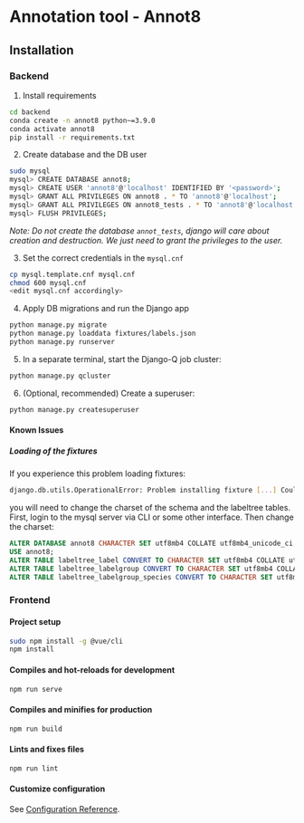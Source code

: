 # Annotation tool - Annot8

## Installation

### Backend

1. Install requirements
```bash
cd backend
conda create -n annot8 python~=3.9.0
conda activate annot8
pip install -r requirements.txt
```

2. Create database and the DB user
```bash
sudo mysql
mysql> CREATE DATABASE annot8;
mysql> CREATE USER 'annot8'@'localhost' IDENTIFIED BY '<password>';
mysql> GRANT ALL PRIVILEGES ON annot8 . * TO 'annot8'@'localhost';
mysql> GRANT ALL PRIVILEGES ON annot8_tests . * TO 'annot8'@'localhost';
mysql> FLUSH PRIVILEGES;
```
*Note: Do not create the database `annot_tests`, django will care about creation and destruction. We just need to grant the privileges to the user.*

3. Set the correct credentials in the `mysql.cnf`
```bash
cp mysql.template.cnf mysql.cnf
chmod 600 mysql.cnf
<edit mysql.cnf accordingly>
```



4. Apply DB migrations and run the Django app

```bash
python manage.py migrate
python manage.py loaddata fixtures/labels.json
python manage.py runserver
```

5. In a separate terminal, start the Django-Q job cluster:

```bash
python manage.py qcluster
```

6. (Optional, recommended) Create a superuser:

```bash
python manage.py createsuperuser
```

#### Known Issues
##### Loading of the fixtures
If you experience this problem loading fixtures:

```bash
django.db.utils.OperationalError: Problem installing fixture [...] Could not load labeltree.Label(pk=4527218): (1366, "Incorrect string value: '[...]' for column 'authors' at row 1"
```

you will need to change the charset of the schema and the labeltree tables. First, login to the mysql server via CLI or some other interface. Then change the charset:

```sql
ALTER DATABASE annot8 CHARACTER SET utf8mb4 COLLATE utf8mb4_unicode_ci;
USE annot8;
ALTER TABLE labeltree_label CONVERT TO CHARACTER SET utf8mb4 COLLATE utf8mb4_unicode_ci;
ALTER TABLE labeltree_labelgroup CONVERT TO CHARACTER SET utf8mb4 COLLATE utf8mb4_unicode_ci;
ALTER TABLE labeltree_labelgroup_species CONVERT TO CHARACTER SET utf8mb4 COLLATE utf8mb4_unicode_ci;
```

### Frontend

#### Project setup
```bash
sudo npm install -g @vue/cli
npm install
```

#### Compiles and hot-reloads for development
```bash
npm run serve
```

#### Compiles and minifies for production
```bash
npm run build
```

#### Lints and fixes files
```bash
npm run lint
```

#### Customize configuration
See [Configuration Reference](https://cli.vuejs.org/config/).

